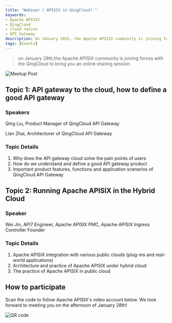 ```yaml
---
title: "Webinar | APISIX in QingCloud! "
keywords:
- Apache APISIX
- QingCloud
- cloud native
- API Gateway
description: On January 28th, the Apache APISIX community is joining forces with QingCloud to bring you an online sharing session.
tags: [Events]
---
```


> on January 28th,the Apache APISIX community is joining forces with the QingCloud to bring you an online sharing session.

<!--truncate-->

![Meetup Post](https://static.apiseven.com/202108/1642747652149-53306a20-6fa8-48a0-8433-a3a625cf2cb9.png)

## Topic 1: API gateway to the cloud, how to define a good API gateway

### Speakers

Qing Liu, Product Manager of QingCloud API Gateway

Lian Zhai, Architecturer of QingCloud API Gateway

### Topic Details

1. Why does the API gateway cloud solve the pain points of users
2. How do we understand and define a good API gateway product
3. Important product features, functions and application scenarios of QingCloud API Gateway

## Topic 2: Running Apache APISIX in the Hybrid Cloud

### Speaker

Wei Jin, API7 Engineer, Apache APISIX PMC, Apache APISIX Ingress Controller Founder

### Topic Details

1. Apache APISIX integration with various public clouds (plug-ins and real-world applications)
2. Architecture and practice of Apache APISIX under hybrid cloud
3. The practice of Apache APISIX in public cloud

## How to participate

Scan the code to follow Apache APISIX's video account below. We look forward to meeting you on the afternoon of January 28th!

![QR code](https://static.apiseven.com/202108/1642745385238-f661f79d-d429-41d0-95b9-ad85d8d08ce0.png)
